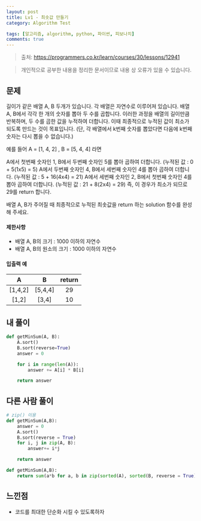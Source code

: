 ```yaml
---
layout: post
title: Lv1 - 최솟값 만들기
category: Algorithm Test

tags: [알고리즘, algorithm, python, 파이썬, 피보나치]
comments: true
---
```

> 출처: https://programmers.co.kr/learn/courses/30/lessons/12941

> 개인적으로 공부한 내용을 정리한 문서이므로 내용 상 오류가 있을 수 있습니다.


## 문제
길이가 같은 배열 A, B 두개가 있습니다. 각 배열은 자연수로 이루어져 있습니다. 
배열 A, B에서 각각 한 개의 숫자를 뽑아 두 수를 곱합니다. 이러한 과정을 배열의 길이만큼 반복하며, 두 수를 곱한 값을 누적하여 더합니다. 이때 최종적으로 누적된 값이 최소가 되도록 만드는 것이 목표입니다. (단, 각 배열에서 k번째 숫자를 뽑았다면 다음에 k번째 숫자는 다시 뽑을 수 없습니다.)


예를 들어 A = [1, 4, 2] , B = [5, 4, 4] 라면


A에서 첫번째 숫자인 1, B에서 두번째 숫자인 5를 뽑아 곱하여 더합니다. (누적된 값 : 0 + 5(1x5) = 5)
A에서 두번째 숫자인 4, B에서 세번째 숫자인 4를 뽑아 곱하여 더합니다. (누적된 값 : 5 + 16(4x4) = 21)
A에서 세번째 숫자인 2, B에서 첫번째 숫자인 4를 뽑아 곱하여 더합니다. (누적된 값 : 21 + 8(2x4) = 29)
즉, 이 경우가 최소가 되므로 29를 return 합니다.


배열 A, B가 주어질 때 최종적으로 누적된 최솟값을 return 하는 solution 함수를 완성해 주세요.


#### 제한사항
- 배열 A, B의 크기 : 1000 이하의 자연수
- 배열 A, B의 원소의 크기 : 1000 이하의 자연수


#### 입출력 예

A | B | return
:---------:  | :-----------: | :-----------:
[1,4,2] | [5,4,4] | 29
[1,2] | [3,4] | 10


## 내 풀이
```python
def getMinSum(A, B):
    A.sort()
    B.sort(reverse=True)
    answer = 0

    for i in range(len(A)):
        answer += A[i] * B[i]

    return answer
```


## 다른 사람 풀이
```python
# zip() 이용
def getMinSum(A,B):
    answer = 0
    A.sort()
    B.sort(reverse = True)
    for i, j in zip(A, B):
        answer+= i*j

    return answer
```

```python
def getMinSum(A,B):
    return sum(a*b for a, b in zip(sorted(A), sorted(B, reverse = True)))
```


## 느낀점
- 코드를 최대한 단순화 시킬 수 있도록하자